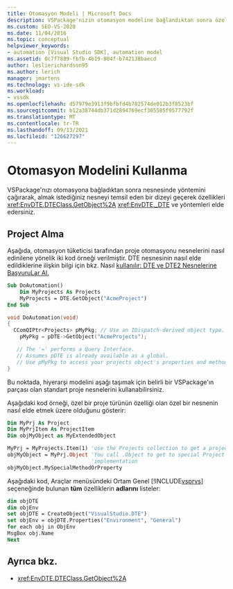 ```yaml
---
title: Otomasyon Modeli | Microsoft Docs
description: VSPackage'nizin otomasyon modeline bağlandıktan sonra özelliklerini ve yöntemlerini nasıl elde etmeyi öğrenin.
ms.custom: SEO-VS-2020
ms.date: 11/04/2016
ms.topic: conceptual
helpviewer_keywords:
- automation [Visual Studio SDK], automation model
ms.assetid: 0c7f7889-fbfb-4b19-804f-b742138baecd
author: leslierichardson95
ms.author: lerich
manager: jmartens
ms.technology: vs-ide-sdk
ms.workload:
- vssdk
ms.openlocfilehash: d57979e3913f9bfbfd4b782574de012b3f8523bf
ms.sourcegitcommit: b12a38744db371d2894769ecf305585f9577792f
ms.translationtype: MT
ms.contentlocale: tr-TR
ms.lasthandoff: 09/13/2021
ms.locfileid: "126627297"
---
```

# <a name="using-the-automation-model"></a>Otomasyon Modelini Kullanma
VSPackage'nızı otomasyona bağladıktan sonra nesnesinde yöntemini çağırarak, almak istediğiniz nesneyi temsil eden bir dizeyi geçerek özellikleri <xref:EnvDTE.DTEClass.GetObject%2A> <xref:EnvDTE._DTE> ve yöntemleri elde edersiniz.

## <a name="obtaining-project-objects"></a>Project Alma
 Aşağıda, otomasyon tüketicisi tarafından proje otomasyonu nesnelerini nasıl edinilene yönelik iki kod örneği verilmiştir. DTE nesnesinin nasıl elde edildiklerine ilişkin bilgi için bkz. Nasıl [kullanılır: DTE ve DTE2 Nesnelerine BaşvuruLar Al.](/previous-versions/68shb4dw(v=vs.140))

```vb
Sub DoAutomation()
    Dim MyProjects As Projects
    MyProjects = DTE.GetObject("AcmeProject")
End Sub
```

```cpp
void DoAutomation(void)
{
  CComQIPtr<Projects> pMyPkg; // Use an IDispatch-derived object type.
    pMyPkg = pDTE->GetObject("AcmeProjects");

   // The '=' performs a Query Interface.
   // Assumes pDTE is already available as a global.
   // Use pMyPkg to access your projects object's properties and methods.
}

```

 Bu noktada, hiyerarşi modelini aşağı taşımak için belirli bir VSPackage'ın parçası olan standart proje nesnelerini kullanabilirsiniz.

 Aşağıdaki kod örneği, özel bir proje türünün özelliği olan özel bir nesnenin nasıl elde etmek üzere olduğunu gösterir:

```vb
Dim MyPrj As Project
Dim MyPrjItem As ProjectItem
Dim objMyObject as MyExtendedObject

MyPrj = MyProjects.Item(1) 'use the Projects collection to get a project
objMyObject = MyPrj.Object 'You call .Object to get to special Project
                           'implementation
objMyObject.MySpecialMethodOrProperty
```

 Aşağıdaki kod, Araçlar menüsündeki Ortam Genel [!INCLUDE[vsprvs](../../code-quality/includes/vsprvs_md.md)] seçeneğinde bulunan **tüm** özelliklerin **adlarını** listeler:

```vb
dim objDTE
dim objEnv
set objDTE = CreateObject("VisualStudio.DTE")
set objEnv = objDTE.Properties("Environment", "General")
for each obj in ObjEnv
MsgBox obj.Name
Next

```

## <a name="see-also"></a>Ayrıca bkz.
- <xref:EnvDTE.DTEClass.GetObject%2A>